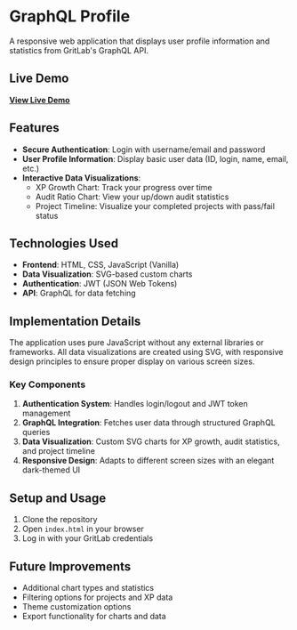 # GraphQL Profile

A responsive web application that displays user profile information and statistics from GritLab's GraphQL API.

## Live Demo

**[View Live Demo](https://oafilali.github.io/graphql/)**

## Features

- **Secure Authentication**: Login with username/email and password
- **User Profile Information**: Display basic user data (ID, login, name, email, etc.)
- **Interactive Data Visualizations**:
  - XP Growth Chart: Track your progress over time
  - Audit Ratio Chart: View your up/down audit statistics
  - Project Timeline: Visualize your completed projects with pass/fail status

## Technologies Used

- **Frontend**: HTML, CSS, JavaScript (Vanilla)
- **Data Visualization**: SVG-based custom charts
- **Authentication**: JWT (JSON Web Tokens)
- **API**: GraphQL for data fetching

## Implementation Details

The application uses pure JavaScript without any external libraries or frameworks. All data visualizations are created using SVG, with responsive design principles to ensure proper display on various screen sizes.

### Key Components

1. **Authentication System**: Handles login/logout and JWT token management
2. **GraphQL Integration**: Fetches user data through structured GraphQL queries
3. **Data Visualization**: Custom SVG charts for XP growth, audit statistics, and project timeline
4. **Responsive Design**: Adapts to different screen sizes with an elegant dark-themed UI

## Setup and Usage

1. Clone the repository
2. Open `index.html` in your browser
3. Log in with your GritLab credentials

## Future Improvements

- Additional chart types and statistics
- Filtering options for projects and XP data
- Theme customization options
- Export functionality for charts and data
